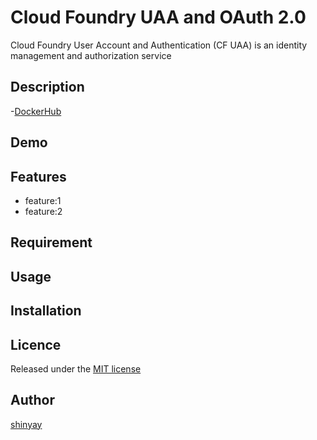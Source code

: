 # Cloud Foundry UAA and OAuth 2.0

Cloud Foundry User Account and Authentication (CF UAA) is an identity management and authorization service

## Description

-[DockerHub](https://cloud.docker.com/repository/registry-1.docker.io/shinyay/uaa)

## Demo

## Features

- feature:1
- feature:2

## Requirement

## Usage

## Installation

## Licence

Released under the [MIT license](https://gist.githubusercontent.com/shinyay/56e54ee4c0e22db8211e05e70a63247e/raw/34c6fdd50d54aa8e23560c296424aeb61599aa71/LICENSE)

## Author

[shinyay](https://github.com/shinyay)

